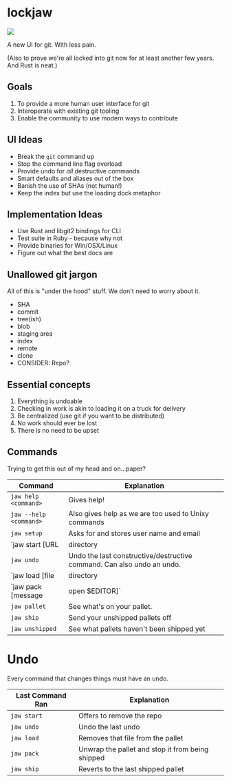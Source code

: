 # lockjaw

![](https://tarangini.files.wordpress.com/2011/05/headmuscles1.jpg)

A new UI for git. With less pain.

(Also to prove we're all locked into git now for at least another few years. And Rust is neat.)

## Goals

1. To provide a more human user interface for git
2. Interoperate with existing git tooling
3. Enable the community to use modern ways to contribute

## UI Ideas

* Break the `git` command up
* Stop the command line flag overload
* Provide undo for *all* destructive commands
* Smart defaults and aliases out of the box
* Banish the use of SHAs (not human!)
* Keep the index but use the loading dock metaphor

## Implementation Ideas

* Use Rust and libgit2 bindings for CLI
* Test suite in Ruby - because why not
* Provide binaries for Win/OSX/Linux
* Figure out what the best docs are

## Unallowed git jargon

All of this is "under the hood" stuff. We don't need to worry about it.

* SHA
* commit
* tree(ish)
* blob
* staging area
* index
* remote
* clone
* CONSIDER: Repo?

## Essential concepts

1. Everything is undoable
2. Checking in work is akin to loading it on a truck for delivery
3. Be centralized (use git if you want to be distributed)
4. No work should ever be lost
5. There is no need to be upset

## Commands

Trying to get this out of my head and on...paper?

| Command | Explanation |
| ------- | ----------- |
| `jaw help <command>` | Gives help! |
| `jaw --help <command>` | Also gives help as we are too used to Unixy commands |
| `jaw setup` | Asks for and stores user name and email |
| `jaw start [URL | directory | default = .]` | Starts a repo off |
| `jaw undo` | Undo the last constructive/destructive command. Can also undo an undo. |
| `jaw load [file | directory | default = .]` | Loads the pallet with a file to be checked in |
| `jaw pack [message | open $EDITOR]` | Pack up this pallet for shipping. |
| `jaw pallet` | See what's on your pallet. |
| `jaw ship` | Send your unshipped pallets off |
| `jaw unshipped` | See what pallets haven't been shipped yet |

# Undo

Every command that changes things must have an undo.

| Last Command Ran | Explanation |
| ---------------- | ----------- |
| `jaw start` | Offers to remove the repo |
| `jaw undo` | Undo the last undo |
| `jaw load` | Removes that file from the pallet |
| `jaw pack` | Unwrap the pallet and stop it from being shipped |
| `jaw ship` | Reverts to the last shipped pallet |